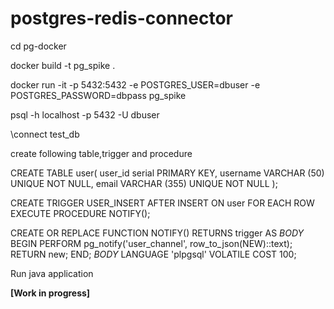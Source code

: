 # postgres-redis-connector

cd pg-docker

docker build -t pg_spike .

docker run  -it -p 5432:5432 -e POSTGRES_USER=dbuser -e POSTGRES_PASSWORD=dbpass pg_spike


psql -h localhost -p 5432 -U dbuser

\connect test_db

create following table,trigger and procedure

CREATE TABLE user(
 user_id serial PRIMARY KEY,
 username VARCHAR (50) UNIQUE NOT NULL,
 email VARCHAR (355) UNIQUE NOT NULL
);

CREATE TRIGGER USER_INSERT
AFTER INSERT
ON user
FOR EACH ROW
EXECUTE PROCEDURE NOTIFY();

CREATE OR REPLACE FUNCTION NOTIFY() RETURNS trigger AS
$BODY$
BEGIN
    PERFORM pg_notify('user_channel', row_to_json(NEW)::text);
    RETURN new;
END;
$BODY$
LANGUAGE 'plpgsql' VOLATILE COST 100;

Run java application  

**[Work in progress]**